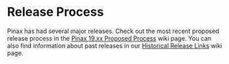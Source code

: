 # Release Process

Pinax has had several major releases. Check out the most recent proposed release process in the [Pinax 19.xx Proposed Process](https://github.com/pinax/pinax/wiki/Pinax-19.xx-Proposed-Process) wiki page. You can also find information about past releases in our [Historical Release Links](https://github.com/pinax/pinax/wiki/Historical-Release-Links) wiki page.
